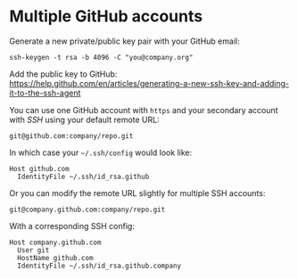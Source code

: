 # Multiple GitHub accounts

Generate a new private/public key pair with your GitHub email:

    ssh-keygen -t rsa -b 4096 -C "you@company.org"

Add the public key to GitHub: https://help.github.com/en/articles/generating-a-new-ssh-key-and-adding-it-to-the-ssh-agent

You can use one GitHub account with `https` and your secondary account with _SSH_ using your default remote URL:

    git@github.com:company/repo.git

In which case your `~/.ssh/config` would look like:

```
Host github.com              
  IdentityFile ~/.ssh/id_rsa.github
```

Or you can modify the remote URL slightly for multiple SSH accounts:

    git@company.github.com:company/repo.git

With a corresponding SSH config:

```
Host company.github.com
  User git
  HostName github.com
  IdentityFile ~/.ssh/id_rsa.github.company
```
